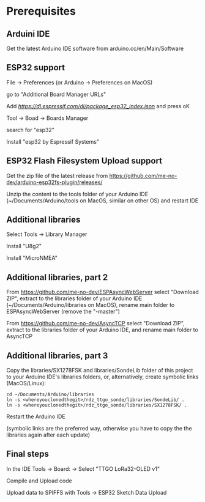 # Prerequisites

## Arduini IDE

Get the latest Arduino IDE software from arduino.cc/en/Main/Software

## ESP32 support

File -> Preferences  (or Arduino -> Preferences on MacOS)

go to "Additional Board Manager URLs"

Add *https://dl.espressif.com/dl/package_esp32_index.json* and press oK


Tool -> Boad -> Boards Manager

search for "esp32"

Install "esp32 by Espressif Systems"

## ESP32 Flash Filesystem Upload support

Get the zip file of the latest release from 
https://github.com/me-no-dev/arduino-esp32fs-plugin/releases/

Unzip the content to the tools folder of your Arduino IDE (~/Documents/Arduino/tools on MacOS,
similar on other OS) and restart IDE

## Additional libraries

Select Tools -> Library Manager

Install "U8g2"

Install "MicroNMEA"

## Additional libraries, part 2

From https://github.com/me-no-dev/ESPAsyncWebServer select "Download ZIP", extract to the libraries
folder of your Arduino IDE (~/Documents/Arduino/libraries on MacOS), rename main folder to ESPAsyncWebServer
(remove the "-master")

From https://github.com/me-no-dev/AsyncTCP select "Download ZIP", extract to the libraries folder
of your Arduino IDE, and rename main folder to AsyncTCP

## Additional libraries, part 3

Copy the libraries/SX1278FSK and libraries/SondeLib folder of this project to your Arduino IDE's libraries
folders, or, alternatively, create symbolic links (MacOS/Linux):

```
cd ~/Documents/Arduino/libraries
ln -s <whereyouclonedthegit>/rdz_ttgo_sonde/libraries/SondeLib/ .
ln -s <whereyouclonedthegit>/rdz_ttgo_sonde/libraries/SX1278FSK/ .
```

Restart the Arduino IDE

(symbolic links are the preferred way, otherwise you have to copy the the libraries again after
each update)

## Final steps

In the IDE Tools -> Board: ->
Select "TTGO LoRa32-OLED v1"

Compile and Upload code

Upload data to SPIFFS with Tools -> ESP32 Sketch Data Upload



